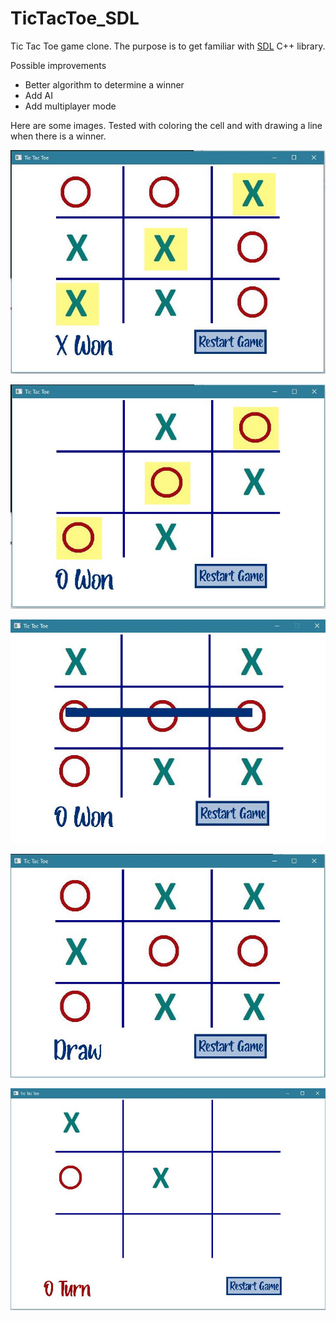 # TicTacToe_SDL
 Tic Tac Toe game clone. The purpose is to get familiar with [SDL](https://www.libsdl.org/) C++ library. 

 Possible improvements 
* Better algorithm to determine a winner
* Add AI
* Add multiplayer mode
 
 Here are some images. Tested with coloring the cell and with drawing a line when there is a winner.
 
![](/Images/4.JPG) 

![](/Images/5.JPG) 

![](/Images/1.JPG) 

![](/Images/2.JPG) 

![](/Images/3.JPG) 

